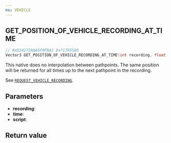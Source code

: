 ```yaml
---
ns: VEHICLE
---
```

## GET_POSITION_OF_VEHICLE_RECORDING_AT_TIME

```c
// 0xD242728AA6F0FBA2 0x7178558D
Vector3 GET_POSITION_OF_VEHICLE_RECORDING_AT_TIME(int recording, float time, char* script);
```

This native does no interpolation between pathpoints. The same position will be returned for all times up to the next pathpoint in the recording.

See [`REQUEST_VEHICLE_RECORDING`](#_0xAF514CABE74CBF15).

## Parameters
* **recording**: 
* **time**: 
* **script**: 

## Return value
